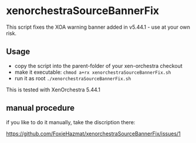 # xenorchestraSourceBannerFix

This script fixes the XOA warning banner added in v5.44.1 - use at your own risk.


## Usage
- copy the script into the parent-folder of your xen-orchestra checkout
- make it executable: ```chmod a+rx xenorchestraSourceBannerFix.sh```
- run it as root ```./xenorchestraSourceBannerFix.sh```

This is tested with XenOrchestra 5.44.1

## manual procedure

if you like to do it manually, take the discription there:

https://github.com/FoxieHazmat/xenorchestraSourceBannerFix/issues/1
